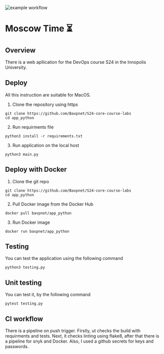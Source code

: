 ![example workflow](https://github.com/github/docs/actions/workflows/main.yml/badge.svg)

# Moscow Time ⏳

## Overview
 There is  a web apllication for the DevOps course S24 in the Innopolis University.
 
## Deploy

All this instruction are suitable for MacOS.

1. Clone the repository using https

```
git clone https://github.com/Bavpnet/S24-core-course-labs
cd app_python
```

2. Run requirments file

```
python3 install -r requirements.txt
```
3. Run application on the local host 

```
python3 main.py
```
## Deploy with Docker

1. Clone the git repo

```
git clone https://github.com/Bavpnet/S24-core-course-labs
cd app_python
```

2. Pull Docker image from the Docker Hub

```
docker pull bavpnet/app_python
```

3. Run Docker image

```
docker run bavpnet/app_python
```
## Testing

You can test the application using the following command

```
python3 testing.py
```

## Unit testing

You can test it, by the following command

```
pytest testing.py
```

## CI workflow

There is a pipeline on push trigger. Firstly, ut checks the build with requirments and tests. Next, it checks linting using flake8, after that there is a pipeline for snyk and Docker. Also, I used a github secrets for keys and passwords.